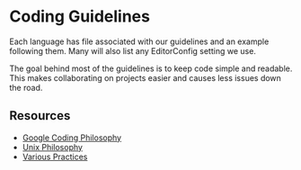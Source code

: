 # Coding Guidelines 

Each language has file associated with our guidelines and an example following them. Many will also list any EditorConfig setting we use.

The goal behind most of the guidelines is to keep code simple and readable. This makes collaborating on projects easier and causes less issues down the road. 

## Resources  

- [Google Coding Philosophy](https://github.com/google/styleguide/blob/gh-pages/docguide/philosophy.md)  
- [Unix Philosophy](https://en.wikipedia.org/wiki/Unix_philosophy)  
- [Various Practices](https://github.com/thomasdavis/best-practices)  